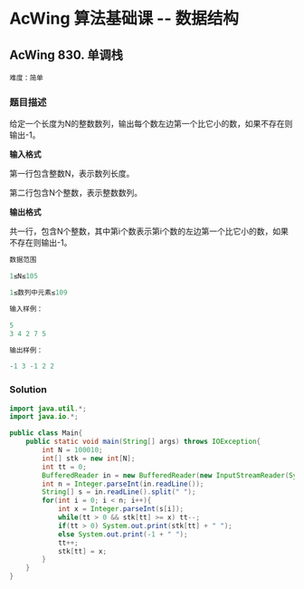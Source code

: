# AcWing 算法基础课 -- 数据结构

## AcWing 830. 单调栈 

`难度：简单`

### 题目描述

给定一个长度为N的整数数列，输出每个数左边第一个比它小的数，如果不存在则输出-1。

**输入格式**

第一行包含整数N，表示数列长度。

第二行包含N个整数，表示整数数列。

**输出格式**

共一行，包含N个整数，其中第i个数表示第i个数的左边第一个比它小的数，如果不存在则输出-1。

```r
数据范围

1≤N≤105

1≤数列中元素≤109

输入样例：

5
3 4 2 7 5

输出样例：

-1 3 -1 2 2
```

### Solution

```java
import java.util.*;
import java.io.*;

public class Main{
    public static void main(String[] args) throws IOException{
        int N = 100010;
        int[] stk = new int[N];
        int tt = 0;
        BufferedReader in = new BufferedReader(new InputStreamReader(System.in));
        int n = Integer.parseInt(in.readLine());
        String[] s = in.readLine().split(" ");
        for(int i = 0; i < n; i++){
            int x = Integer.parseInt(s[i]);
            while(tt > 0 && stk[tt] >= x) tt--;
            if(tt > 0) System.out.print(stk[tt] + " ");
            else System.out.print(-1 + " ");
            tt++;
            stk[tt] = x;
        }
    }
}
```